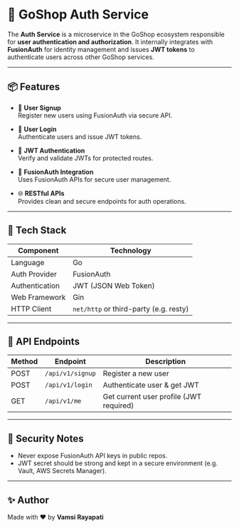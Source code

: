 # 🔐 GoShop Auth Service

The **Auth Service** is a microservice in the GoShop ecosystem responsible for **user authentication and authorization**. It internally integrates with **FusionAuth** for identity management and issues **JWT tokens** to authenticate users across other GoShop services.

---

## 📦 Features

- 🔑 **User Signup**  
  Register new users using FusionAuth via secure API.

- 🔐 **User Login**  
  Authenticate users and issue JWT tokens.

- 🧾 **JWT Authentication**  
  Verify and validate JWTs for protected routes.

- 🔗 **FusionAuth Integration**  
  Uses FusionAuth APIs for secure user management.

- 🌐 **RESTful APIs**  
  Provides clean and secure endpoints for auth operations.

---

## 🧰 Tech Stack

| Component       | Technology    |
|----------------|---------------|
| Language        | Go            |
| Auth Provider   | FusionAuth    |
| Authentication  | JWT (JSON Web Token) |
| Web Framework   | Gin           |
| HTTP Client     | `net/http` or third-party (e.g. resty) |

---

## 🚀 API Endpoints

| Method | Endpoint         | Description              |
|--------|------------------|--------------------------|
| POST   | `/api/v1/signup` | Register a new user      |
| POST   | `/api/v1/login`  | Authenticate user & get JWT |
| GET    | `/api/v1/me`     | Get current user profile (JWT required) |

---

## 🧼 Security Notes

- Never expose FusionAuth API keys in public repos.
- JWT secret should be strong and kept in a secure environment (e.g. Vault, AWS Secrets Manager).

---

## ✨ Author

Made with ❤️ by **Vamsi Rayapati**
